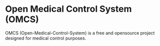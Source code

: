 # Open Medical Control System (OMCS)
OMCS (Open-Medical-Control-System) is a free and opensource project designed for medical control purposes.
